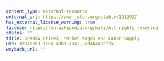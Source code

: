 ```yaml
---
content_type: external-resource
external_url: https://www.jstor.org/stable/1913937
has_external_license_warning: true
license: https://en.wikipedia.org/wiki/All_rights_reserved
status: ''
title: Shadow Prices, Market Wages and Labor Supply
uid: 3234a783-1e0d-49b1-a341-2ad4b449affa
wayback_url: ''
---
```

